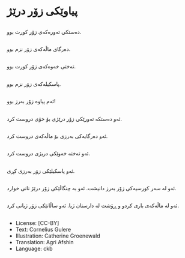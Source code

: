 # پیاوێكی زۆر درێژ

##
دەستكی تەورەكەی زۆر كورت بوو.

##
دەرگای ماڵەكەی زۆر نزم بوو.

##
تەختی خەوەكەی زۆر كورت بوو.

##
پاسكیلەكەی زۆر نزم بوو.

##
ئەم پیاوە زۆر بەرز بوو!

##
ئەو دەستكە تەورێكی زۆر درێژی بۆ خۆی دروست كرد.

##
ئەو دەرگایەكی بەرزی بۆ ماڵەكەی دروست كرد.

##
ئەو تەختە خەوێكی دریژی دروست كرد.

##
ئەو پاسكیلێكی زۆر بەرزی كڕی.

##
ئەو لە سەر كورسیەكی زۆر بەرز دانیشت. ئەو بە چنگاڵێكی زۆر درێژ نانی خوارد.

##
ئەو لە ماڵەكەی باری كردو و ڕۆشت لە دارستان ژیا. ئەو ساڵانێكی زۆر ژیانی كرد.

##
* License: [CC-BY]
* Text: Cornelius Gulere
* Illustration: Catherine Groenewald
* Translation: Agri Afshin
* Language: ckb
